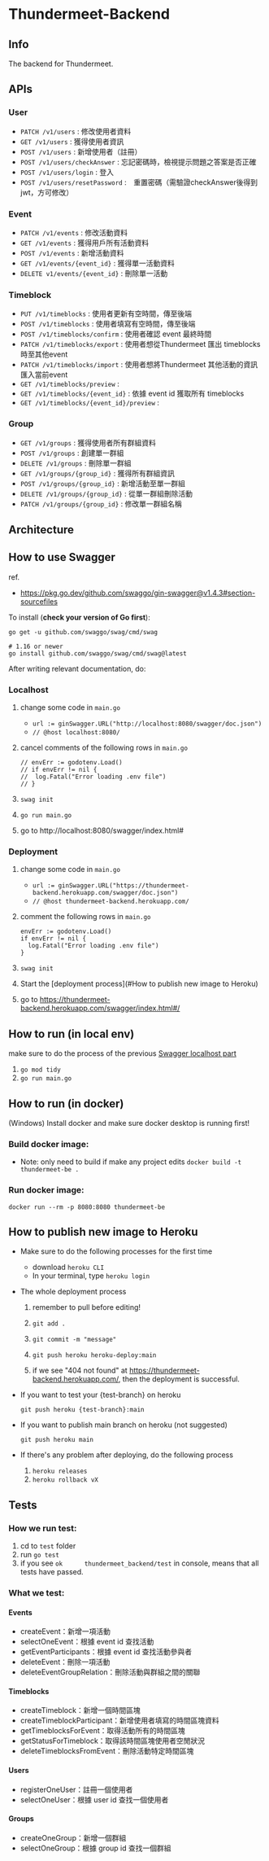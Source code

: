# Thundermeet-Backend

## Info
The backend for Thundermeet. 

## APIs
### User
- `PATCH /v1/users` : 修改使用者資料
- `GET /v1/users` : 獲得使用者資訊
- `POST /v1/users` : 新增使用者（註冊）
- `POST /v1/users/checkAnswer` : 忘記密碼時，檢視提示問題之答案是否正確
- `POST /v1/users/login` : 登入
- `POST /v1/users/resetPassword` :　重置密碼（需驗證checkAnswer後得到jwt，方可修改） 

### Event
- `PATCH /v1/events` : 修改活動資料
- `GET /v1/events` : 獲得用戶所有活動資料
- `POST /v1/events` : 新增活動資料
- `GET /v1/events/{event_id}` : 獲得單一活動資料
- `DELETE v1/events/{event_id}` : 刪除單一活動

### Timeblock
- `PUT /v1/timeblocks` : 使用者更新有空時間，傳至後端
- `POST /v1/timeblocks` : 使用者填寫有空時間，傳至後端
- `POST /v1/timeblocks/confirm` : 使用者確認 event 最終時間
- `PATCH /v1/timeblocks/export` : 使用者想從Thundermeet 匯出 timeblocks 時至其他event
- `PATCH /v1/timeblocks/import` : 使用者想將Thundermeet 其他活動的資訊匯入當前event
- `GET /v1/timeblocks/preview` : 
- `GET /v1/timeblocks/{event_id}` : 依據 event id 獲取所有 timeblocks
- `GET /v1/timeblocks/{event_id}/preview` : 

### Group
- `GET /v1/groups` : 獲得使用者所有群組資料
- `POST /v1/groups` : 創建單一群組
- `DELETE /v1/groups` : 刪除單一群組
- `GET /v1/groups/{group_id}` : 獲得所有群組資訊
- `POST /v1/groups/{group_id}` : 新增活動至單一群組
- `DELETE /v1/groups/{group_id}` : 從單一群組刪除活動
- `PATCH /v1/groups/{group_id}` : 修改單一群組名稱


## Architecture

## How to use Swagger

ref. 
  - https://pkg.go.dev/github.com/swaggo/gin-swagger@v1.4.3#section-sourcefiles

To install (**check your version of Go first**):

```
go get -u github.com/swaggo/swag/cmd/swag

# 1.16 or newer
go install github.com/swaggo/swag/cmd/swag@latest
```

After writing relevant documentation, do:

### Localhost
1. change some code in `main.go`
    - `url := ginSwagger.URL("http://localhost:8080/swagger/doc.json")`
    - `// @host localhost:8080/`

2. cancel comments of the following rows in `main.go`
    ```
    // envErr := godotenv.Load()
    // if envErr != nil {
    //  log.Fatal("Error loading .env file")
    // }
    ```
2. `swag init`
3. `go run main.go`
4. go to http://localhost:8080/swagger/index.html# 

### Deployment
1. change some code in `main.go`
    - `url := ginSwagger.URL("https://thundermeet-backend.herokuapp.com/swagger/doc.json")`
    - `// @host thundermeet-backend.herokuapp.com/`

2. comment the following rows in `main.go`
    ```
    envErr := godotenv.Load()
    if envErr != nil {
      log.Fatal("Error loading .env file")
    }
    ```
2. `swag init`
3. Start the [deployment process](#How to publish new image to Heroku)
4. go to https://thundermeet-backend.herokuapp.com/swagger/index.html#/



## How to run (in local env)
make sure to do the process of the previous [Swagger localhost part](#How-to-use-Swagger
)

1. `go mod tidy`
2. `go run main.go`

## How to run (in docker)

(Windows)
Install docker and make sure docker desktop is running first!

### Build docker image:

- Note: only need to build if make any project edits
  `docker build -t thundermeet-be .`

### Run docker image:

`docker run --rm -p 8080:8080 thundermeet-be`

## How to publish new image to Heroku
- Make sure to do the following processes for the first time
  - download `heroku CLI`
  - In your terminal, type `heroku login`
- The whole deployment process 
  1. remember to pull before editing!
  1.  `git add .`
  1. `git commit -m "message"`
  1. `git push heroku heroku-deploy:main`

  1. if we see "404 not found" at https://thundermeet-backend.herokuapp.com/, then the deployment is successful.

- If you want to test your {test-branch} on heroku

  `git push heroku {test-branch}:main`

- If you want to publish main branch on heroku (not suggested)

  `git push heroku main`

- If there's any problem after deploying, do the following process
  1. `heroku releases`
  1. `heroku rollback vX`

<!-- 理論上應該要有一個 fake server 測試所有 test branch，但我還沒做 QQ
可以參考這篇，有寫 CI 方法><
https://stackoverflow.com/questions/12756955/deploying-to-a-test-server-before-production-on-heroku -->


## Tests
### How we run test:

1. cd to ```test``` folder
2. run ```go test```
3. if you see ```ok      thundermeet_backend/test``` in console, means that all tests have passed.

### What we test:
#### Events
* createEvent：新增一項活動
* selectOneEvent：根據 event id 查找活動
* getEventParticipants：根據 event id 查找活動參與者
* deleteEvent：刪除一項活動
* deleteEventGroupRelation：刪除活動與群組之間的關聯
#### Timeblocks
* createTimeblock：新增一個時間區塊
* createTimeblockParticipant：新增使用者填寫的時間區塊資料
* getTimeblocksForEvent：取得活動所有的時間區塊
* getStatusForTimeblock：取得該時間區塊使用者空閒狀況
* deleteTimeblocksFromEvent：刪除活動特定時間區塊
#### Users
* registerOneUser：註冊一個使用者
* selectOneUser：根據 user id 查找一個使用者
#### Groups
* createOneGroup：新增一個群組
* selectOneGroup：根據 group id 查找一個群組

